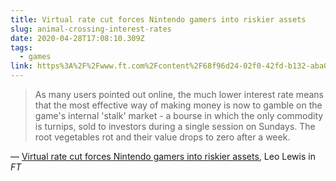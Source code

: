 ```yaml
---
title: Virtual rate cut forces Nintendo gamers into riskier assets
slug: animal-crossing-interest-rates
date: 2020-04-28T17:08:10.309Z
tags:
  - games
link: https%3A%2F%2Fwww.ft.com%2Fcontent%2F68f96d24-02f0-42fd-b132-aba0acba777f
---
```


> As many users pointed out online, the much lower interest rate means that the most effective way of making money is now to gamble on the game's internal 'stalk' market - a bourse in which the only commodity is turnips, sold to investors during a single session on Sundays. The root vegetables rot and their value drops to zero after a week.

&mdash; [Virtual rate cut forces Nintendo gamers into riskier assets](https://www.ft.com/content/68f96d24-02f0-42fd-b132-aba0acba777f), Leo Lewis in _FT_